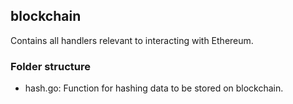 ## blockchain

Contains all handlers relevant to interacting with Ethereum.

### Folder structure

 - hash.go: Function for hashing data to be stored on blockchain.
